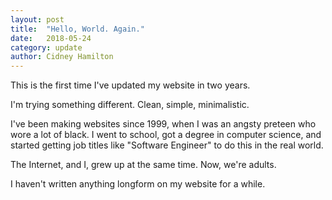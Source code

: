 ```yaml
---
layout: post
title:  "Hello, World. Again."
date:   2018-05-24
category: update
author: Cidney Hamilton
---
```


This is the first time I've updated my website in two years. 

I'm trying something different. Clean, simple, minimalistic.

I've been making websites since 1999, when I was an angsty preteen who wore a lot of black. I went to school, got a degree in computer science, and started getting job titles like "Software Engineer" to do this in the real world. 

The Internet, and I, grew up at the same time. Now, we're adults. 

I haven't written anything longform on my website for a while. 